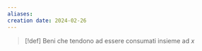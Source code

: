 ```yaml
---
aliases: 
creation date: 2024-02-26
---
```


> [!def]
> Beni che tendono ad essere consumati insieme ad $x$